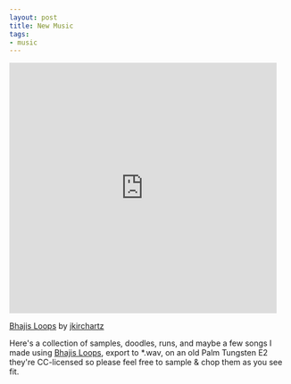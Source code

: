 ```yaml
--- 
layout: post 
title: New Music 
tags:
- music
---   
```


<iframe width="95%" height="450" scrolling="no" frameborder="no" src="http://w.soundcloud.com/player/?url=http%3A%2F%2Fapi.soundcloud.com%2Fplaylists%2F821003&amp;show_artwork=true">
</iframe>

[Bhajis Loops](http://soundcloud.com/jkirchartz/sets/bhajis-loops) by [jkirchartz](http://soundcloud.com/jkirchartz)  

Here's a collection of samples, doodles, runs, and maybe a few songs I made
using [Bhajis Loops](http://www.chocopoolp.com/), export to *.wav, on an old
Palm Tungsten E2 they're CC-licensed so please feel free to
sample & chop them as you see fit.
